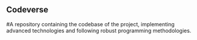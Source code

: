 ## Codeverse
#A repository containing the codebase of the project, implementing advanced technologies and following robust programming methodologies.
  
              
                  
             
  
